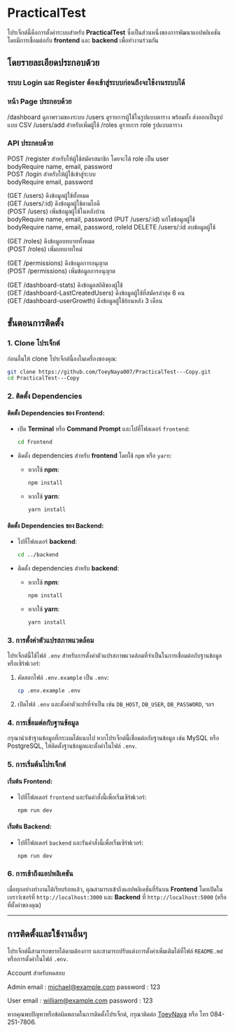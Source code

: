 
# PracticalTest

โปรเจ็กต์นี้คือการตั้งค่าระบบสำหรับ **PracticalTest** ซึ่งเป็นส่วนหนึ่งของการพัฒนาแอปพลิเคชัน โดยมีการเชื่อมต่อกับ **frontend** และ **backend** เพื่อทำงานร่วมกัน

## โดยรายละเอียดประกอบด้วย
### ระบบ Login และ Register ต้องเข้าสู่ระบบก่อนถึงจะใช้งานระบบได้
### หน้า Page ประกอบด้วย
/dashboard ดูภาพรวมของระบบ
/users ดูรายการผู้ใช้ในรูปแบบตาราง พร้อมทั้ง ส่งออกเป็นรูปแบบ CSV
/users/add สำหรับเพิ่มผู้ใช้ 
/roles ดูรายการ role รูปแบบตาราง

### API ประกอบด้วย
POST /register สำหรับให้ผู้ใช้สมัครสมาชิก โดยจะได้ role เป็น user<br>
bodyRequire name, email, password<br>
POST /login สำหรับให้ผู้ใช้เข้าสู่ระบบ<br>
bodyRequire email, password<br>

(GET /users) ดึงข้อมูลผู้ใช้ทั้งหมด<br>
(GET /users/:id) ดึงข้อมูลผู้ใช้ตามไอดี<br>
(POST /users) เพิ่มข้อมูลผู้ใช้ในหลังบ้าน <br>
bodyRequire name, email, password
(PUT /users/:id) แก้ไขข้อมูลผู้ใช้<br>
bodyRequire name, email, password, roleId
DELETE /users/:id ลบข้อมูลผู้ใช้<br>

(GET /roles) ดึงข้อมูลบทบาททั้งหมด<br>
(POST /roles) เพิ่มบทบาทใหม่<br>

(GET /permissions) ดึงข้อมูลการอนุญาต<br>
(POST /permissions) เพิ่มข้อมูลการอนุญาต<br>

(GET /dashboard-stats) ดึงข้อมูลสถิติของผู้ใช้<br>
(GET /dashboard-LastCreatedUsers) ดึงข้อมูลผู้ใช้ที่สมัครล่าสุด 6 คน<br>
(GET /dashboard-userGrowth) ดึงข้อมูลผู้ใช้ย้อนหลัง 3 เดือน<br>

## ขั้นตอนการติดตั้ง

### 1. Clone โปรเจ็กต์

ก่อนอื่นให้ clone โปรเจ็กต์นี้ลงในเครื่องของคุณ:

```bash
git clone https://github.com/ToeyNaya007/PracticalTest---Copy.git
cd PracticalTest---Copy
```

### 2. ติดตั้ง Dependencies

#### ติดตั้ง Dependencies ของ **Frontend**:

- เปิด **Terminal** หรือ **Command Prompt** และไปที่โฟลเดอร์ `frontend`:
  ```bash
  cd frontend
  ```

- ติดตั้ง dependencies สำหรับ **frontend** โดยใช้ `npm` หรือ `yarn`:
  - หากใช้ **npm**:
    ```bash
    npm install
    ```

  - หากใช้ **yarn**:
    ```bash
    yarn install
    ```

#### ติดตั้ง Dependencies ของ **Backend**:

- ไปที่โฟลเดอร์ **backend**:
  ```bash
  cd ../backend
  ```

- ติดตั้ง dependencies สำหรับ **backend**:
  - หากใช้ **npm**:
    ```bash
    npm install
    ```

  - หากใช้ **yarn**:
    ```bash
    yarn install
    ```

### 3. การตั้งค่าตัวแปรสภาพแวดล้อม

โปรเจ็กต์นี้ใช้ไฟล์ `.env` สำหรับการตั้งค่าตัวแปรสภาพแวดล้อมที่จำเป็นในการเชื่อมต่อกับฐานข้อมูลหรือเซิร์ฟเวอร์:

1. คัดลอกไฟล์ `.env.example` เป็น `.env`:
   ```bash
   cp .env.example .env
   ```

2. เปิดไฟล์ `.env` และตั้งค่าตัวแปรที่จำเป็น เช่น `DB_HOST`, `DB_USER`, `DB_PASSWORD`, ฯลฯ

### 4. การเชื่อมต่อกับฐานข้อมูล
กรุณานำเข้าฐานข้อมูลที่กระผมได้แนบไป
หากโปรเจ็กต์นี้เชื่อมต่อกับฐานข้อมูล เช่น MySQL หรือ PostgreSQL, ให้ติดตั้งฐานข้อมูลและตั้งค่าในไฟล์ `.env`.

### 5. การเริ่มต้นโปรเจ็กต์

#### เริ่มต้น **Frontend**:
- ไปที่โฟลเดอร์ `frontend` และรันคำสั่งนี้เพื่อเริ่มเซิร์ฟเวอร์:
  ```bash
  npm run dev
  ```

#### เริ่มต้น **Backend**:
- ไปที่โฟลเดอร์ `backend` และรันคำสั่งนี้เพื่อเริ่มเซิร์ฟเวอร์:
  ```bash
  npm run dev
  ```

### 6. การเข้าถึงแอปพลิเคชัน

เมื่อทุกอย่างทำงานได้เรียบร้อยแล้ว, คุณสามารถเข้าถึงแอปพลิเคชันที่รันบน **Frontend** โดยเปิดในเบราว์เซอร์ที่ `http://localhost:3000` และ **Backend** ที่ `http://localhost:5000` (หรือที่ตั้งค่าของคุณ)

---

## การติดตั้งและใช้งานอื่นๆ

โปรเจ็กต์นี้สามารถขยายได้ตามต้องการ และสามารถปรับแต่งการตั้งค่าเพิ่มเติมได้ที่ไฟล์ `README.md` หรือการตั้งค่าในไฟล์ `.env`.

Account สำหรับทดสอบ

Admin
email : michael@example.com
password : 123

User
email : william@example.com
password : 123

หากคุณพบปัญหาหรือข้อผิดพลาดในการติดตั้งโปรเจ็กต์, กรุณาติดต่อ [ToeyNaya](https://github.com/ToeyNaya007) หรือ โทร 084-251-7806.
